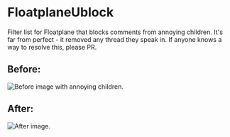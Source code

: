 # FloatplaneUblock
Filter list for Floatplane that blocks comments from annoying children. It's far from perfect - it removed any thread they speak in. If anyone knows a way to resolve this, please PR.
## Before: 
![Before image with annoying children. ](https://i.imgur.com/zy66kD1.png)
## After:
![After image. ](https://i.imgur.com/WaKpG4Y.png)
